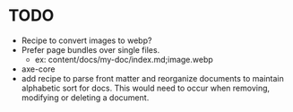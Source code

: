 # TODO

- Recipe to convert images to webp?
- Prefer page bundles over single files.
  - ex: content/docs/my-doc/index.md;image.webp
- axe-core
- add recipe to parse front matter and reorganize documents to maintain alphabetic sort for docs. This would need to occur when removing, modifying or deleting a document.
